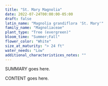 ```yaml
---
title: "St. Mary Magnolia"
date: 2022-07-24T00:00:00-05:00
draft: false
latin_name: "Magnolia grandiflora 'St. Mary'"
family_name: "Magnoliaceae"
plant_type: "Tree (evergreen)"
bloom_time: "Summer;Fall"
flower_color: "White"
size_at_maturity: "> 24 ft"
water_needs: "Low"
additional_characteristices_notes: ""
---
```


SUMMARY goes here.

<!--more-->

CONTENT goes here.